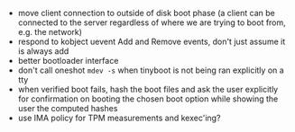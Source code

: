 - move client connection to outside of disk boot phase (a client can be
  connected to the server regardless of where we are trying to boot from, e.g.
  the network)
- respond to kobject uevent Add and Remove events, don't just assume it is
  always add
- better bootloader interface
- don't call oneshot `mdev -s` when tinyboot is not being ran explicitly on a
  tty
- when verified boot fails, hash the boot files and ask the user explicitly for
  confirmation on booting the chosen boot option while showing the user the
  computed hashes
- use IMA policy for TPM measurements and kexec'ing?
